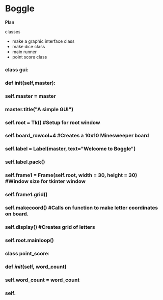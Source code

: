 # Boggle

**Plan**

classes
* make a graphic interface class
* make dice class 
* main runner 
* point score class 

### class gui:
###  def __init__(self,master):
###    self.master = master
###    master.title("A simple GUI")
###    self.root = Tk() #Setup for root window
###    self.board_rowcol=4 #Creates a 10x10 Minesweeper board
###    self.label = Label(master, text="Welcome to Boggle")
###    self.label.pack()
###    self.frame1 = Frame(self.root, width = 30, height = 30) #Window size for tkinter window
###    self.frame1.grid()
###    self.makecoord() #Calls on function to make letter coordinates on board. 
###    self.display() #Creates grid of letters  
###    self.root.mainloop()
    
### class point_score:
###  def _init_(self, word_count)
###    self.word_count = word_count
###    self.






